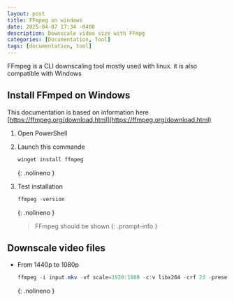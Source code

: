 ```yaml
---
layout: post
title: FFmpeg on windows
date: 2025-04-07 17:34 -0400
description: Downscale video size with FFmpg
categories: [Documentation, Tool]
tags: [documentation, tool]
---
```


<!-- markdownlint-disable MD031 -->
FFmpeg is a CLI downscaling tool mostly used with linux. it is also compatible with Windows

## Install FFmped on Windows

This documentation is based on information here [https://ffmpeg.org/download.html](https://ffmpeg.org/download.html)

1. Open PowerShell
1. Launch this commande

    ```powershell
    winget install ffmpeg
    ```
    {: .nolineno }

1. Test installation

    ```powershell
    ffmpeg -version
    ```
    {: .nolineno }

    > FFmpeg should be shown
    {: .prompt-info }

## Downscale video files

- From 1440p to 1080p

    ```powershell
    ffmpeg -i input.mkv -vf scale=1920:1080 -c:v libx264 -crf 23 -preset medium -c:a copy output_1080p.mkv
    ```
    {: .nolineno }
